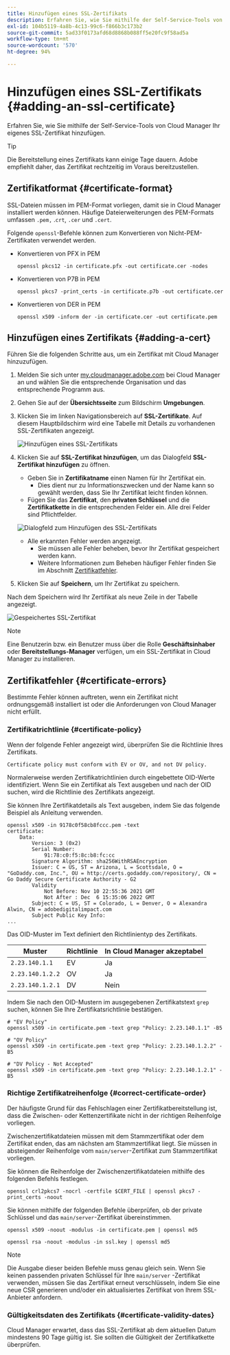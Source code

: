 ```yaml
---
title: Hinzufügen eines SSL-Zertifikats
description: Erfahren Sie, wie Sie mithilfe der Self-Service-Tools von Cloud Manager Ihr eigenes SSL-Zertifikat hinzufügen.
exl-id: 104b5119-4a8b-4c13-99c6-f866b3c173b2
source-git-commit: 5ad33f0173afd68d8868b088ff5e20fc9f58ad5a
workflow-type: tm+mt
source-wordcount: '570'
ht-degree: 94%

---
```


# Hinzufügen eines SSL-Zertifikats {#adding-an-ssl-certificate}

Erfahren Sie, wie Sie mithilfe der Self-Service-Tools von Cloud Manager Ihr eigenes SSL-Zertifikat hinzufügen.

>[!TIP]
>
>Die Bereitstellung eines Zertifikats kann einige Tage dauern. Adobe empfiehlt daher, das Zertifikat rechtzeitig im Voraus bereitzustellen.

## Zertifikatformat {#certificate-format}

SSL-Dateien müssen im PEM-Format vorliegen, damit sie in Cloud Manager installiert werden können. Häufige Dateierweiterungen des PEM-Formats umfassen `.pem,` .`crt`, `.cer` und `.cert`.

Folgende `openssl`-Befehle können zum Konvertieren von Nicht-PEM-Zertifikaten verwendet werden.

* Konvertieren von PFX in PEM

  ```shell
  openssl pkcs12 -in certificate.pfx -out certificate.cer -nodes
  ```

* Konvertieren von P7B in PEM

  ```shell
  openssl pkcs7 -print_certs -in certificate.p7b -out certificate.cer
  ```

* Konvertieren von DER in PEM

  ```shell
  openssl x509 -inform der -in certificate.cer -out certificate.pem
  ```

## Hinzufügen eines Zertifikats {#adding-a-cert}

Führen Sie die folgenden Schritte aus, um ein Zertifikat mit Cloud Manager hinzuzufügen.

1. Melden Sie sich unter [my.cloudmanager.adobe.com](https://my.cloudmanager.adobe.com/) bei Cloud Manager an und wählen Sie die entsprechende Organisation und das entsprechende Programm aus.

1. Gehen Sie auf der **Übersichtsseite** zum Bildschirm **Umgebungen**.

1. Klicken Sie im linken Navigationsbereich auf **SSL-Zertifikate**. Auf diesem Hauptbildschirm wird eine Tabelle mit Details zu vorhandenen SSL-Zertifikaten angezeigt.

   ![Hinzufügen eines SSL-Zertifikats](/help/implementing/cloud-manager/assets/ssl/ssl-cert-1.png)

1. Klicken Sie auf **SSL-Zertifikat hinzufügen**, um das Dialogfeld **SSL-Zertifikat hinzufügen** zu öffnen.

   * Geben Sie in **Zertifikatname** einen Namen für Ihr Zertifikat ein.
      * Dies dient nur zu Informationszwecken und der Name kann so gewählt werden, dass Sie Ihr Zertifikat leicht finden können.
   * Fügen Sie das **Zertifikat**, den **privaten Schlüssel** und die **Zertifikatkette** in die entsprechenden Felder ein. Alle drei Felder sind Pflichtfelder.

   ![Dialogfeld zum Hinzufügen des SSL-Zertifikats](/help/implementing/cloud-manager/assets/ssl/ssl-cert-02.png)

   * Alle erkannten Fehler werden angezeigt.
      * Sie müssen alle Fehler beheben, bevor Ihr Zertifikat gespeichert werden kann.
      * Weitere Informationen zum Beheben häufiger Fehler finden Sie im Abschnitt [Zertifikatfehler](#certificate-errors).

1. Klicken Sie auf **Speichern**, um Ihr Zertifikat zu speichern.

Nach dem Speichern wird Ihr Zertifikat als neue Zeile in der Tabelle angezeigt.

![Gespeichertes SSL-Zertifikat](/help/implementing/cloud-manager/assets/ssl/ssl-cert-3.png)

>[!NOTE]
>
>Eine Benutzerin bzw. ein Benutzer muss über die Rolle **Geschäftsinhaber** oder **Bereitstellungs-Manager** verfügen, um ein SSL-Zertifikat in Cloud Manager zu installieren.

## Zertifikatfehler {#certificate-errors}

Bestimmte Fehler können auftreten, wenn ein Zertifikat nicht ordnungsgemäß installiert ist oder die Anforderungen von Cloud Manager nicht erfüllt.

### Zertifikatrichtlinie {#certificate-policy}

Wenn der folgende Fehler angezeigt wird, überprüfen Sie die Richtlinie Ihres Zertifikats.

```text
Certificate policy must conform with EV or OV, and not DV policy.
```

Normalerweise werden Zertifikatrichtlinien durch eingebettete OID-Werte identifiziert. Wenn Sie ein Zertifikat als Text ausgeben und nach der OID suchen, wird die Richtlinie des Zertifikats angezeigt.

Sie können Ihre Zertifikatdetails als Text ausgeben, indem Sie das folgende Beispiel als Anleitung verwenden.

```text
openssl x509 -in 9178c0f58cb8fccc.pem -text
certificate:
    Data:
        Version: 3 (0x2)
        Serial Number:
            91:78:c0:f5:8c:b8:fc:cc
        Signature Algorithm: sha256WithRSAEncryption
        Issuer: C = US, ST = Arizona, L = Scottsdale, O = "GoDaddy.com, Inc.", OU = http://certs.godaddy.com/repository/, CN = Go Daddy Secure Certificate Authority - G2
        Validity
            Not Before: Nov 10 22:55:36 2021 GMT
            Not After : Dec  6 15:35:06 2022 GMT
        Subject: C = US, ST = Colorado, L = Denver, O = Alexandra Alwin, CN = adobedigitalimpact.com
        Subject Public Key Info:
...
```

Das OID-Muster im Text definiert den Richtlinientyp des Zertifikats.

| Muster | Richtlinie | In Cloud Manager akzeptabel |
|---|---|---|
| `2.23.140.1.1` | EV | Ja |
| `2.23.140.1.2.2` | OV | Ja |
| `2.23.140.1.2.1` | DV | Nein |

Indem Sie nach den OID-Mustern im ausgegebenen Zertifikatstext `grep` suchen, können Sie Ihre Zertifikatsrichtlinie bestätigen.

```shell
# "EV Policy"
openssl x509 -in certificate.pem -text grep "Policy: 2.23.140.1.1" -B5

# "OV Policy"
openssl x509 -in certificate.pem -text grep "Policy: 2.23.140.1.2.2" -B5

# "DV Policy - Not Accepted"
openssl x509 -in certificate.pem -text grep "Policy: 2.23.140.1.2.1" -B5
```

### Richtige Zertifikatreihenfolge {#correct-certificate-order}

Der häufigste Grund für das Fehlschlagen einer Zertifikatbereitstellung ist, dass die Zwischen- oder Kettenzertifikate nicht in der richtigen Reihenfolge vorliegen.

Zwischenzertifikatdateien müssen mit dem Stammzertifikat oder dem Zertifikat enden, das am nächsten am Stammzertifikat liegt. Sie müssen in absteigender Reihenfolge vom `main/server`-Zertifikat zum Stammzertifikat vorliegen.

Sie können die Reihenfolge der Zwischenzertifikatdateien mithilfe des folgenden Befehls festlegen.

```shell
openssl crl2pkcs7 -nocrl -certfile $CERT_FILE | openssl pkcs7 -print_certs -noout
```

Sie können mithilfe der folgenden Befehle überprüfen, ob der private Schlüssel und das `main/server`-Zertifikat übereinstimmen.

```shell
openssl x509 -noout -modulus -in certificate.pem | openssl md5
```

```shell
openssl rsa -noout -modulus -in ssl.key | openssl md5
```

>[!NOTE]
>
>Die Ausgabe dieser beiden Befehle muss genau gleich sein. Wenn Sie keinen passenden privaten Schlüssel für Ihre `main/server` -Zertifikat verwenden, müssen Sie das Zertifikat erneut verschlüsseln, indem Sie eine neue CSR generieren und/oder ein aktualisiertes Zertifikat von Ihrem SSL-Anbieter anfordern.

### Gültigkeitsdaten des Zertifikats {#certificate-validity-dates}

Cloud Manager erwartet, dass das SSL-Zertifikat ab dem aktuellen Datum mindestens 90 Tage gültig ist. Sie sollten die Gültigkeit der Zertifikatkette überprüfen.
